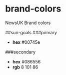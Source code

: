 # brand-colors
NewsUK Brand colors

##sun-goals
###pirmary
- __hex__ #00745e

###secondary
- __hex__ #086556
- __rgb__ 8 101 86
